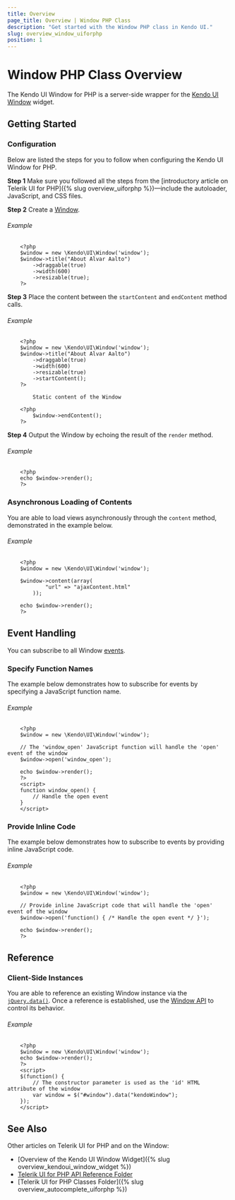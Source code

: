 ```yaml
---
title: Overview
page_title: Overview | Window PHP Class
description: "Get started with the Window PHP class in Kendo UI."
slug: overview_window_uiforphp
position: 1
---
```


# Window PHP Class Overview

The Kendo UI Window for PHP is a server-side wrapper for the [Kendo UI Window](/api/javascript/ui/window) widget.

## Getting Started

### Configuration

Below are listed the steps for you to follow when configuring the Kendo UI Window for PHP.

**Step 1** Make sure you followed all the steps from the [introductory article on Telerik UI for PHP]({% slug overview_uiforphp %})&mdash;include the autoloader, JavaScript, and CSS files.

**Step 2** Create a [Window](/api/php/Kendo/UI/Window).

###### Example

        <?php
        $window = new \Kendo\UI\Window('window');
        $window->title("About Alvar Aalto")
            ->draggable(true)
            ->width(600)
            ->resizable(true);
        ?>

**Step 3** Place the content between the `startContent` and `endContent` method calls.

###### Example

        <?php
        $window = new \Kendo\UI\Window('window');
        $window->title("About Alvar Aalto")
            ->draggable(true)
            ->width(600)
            ->resizable(true)
            ->startContent();
        ?>

            Static content of the Window

        <?php
            $window->endContent();
        ?>

**Step 4** Output the Window by echoing the result of the `render` method.

###### Example

        <?php
        echo $window->render();
        ?>

### Asynchronous Loading of Contents

You are able to load views asynchronously through the `content` method, demonstrated in the example below.

###### Example

        <?php
        $window = new \Kendo\UI\Window('window');

        $window->content(array(
                "url" => "ajaxContent.html"
            ));

        echo $window->render();
        ?>

## Event Handling

You can subscribe to all Window [events](/api/javascript/ui/window#events).

### Specify Function Names

The example below demonstrates how to subscribe for events by specifying a JavaScript function name.

###### Example

        <?php
        $window = new \Kendo\UI\Window('window');

        // The 'window_open' JavaScript function will handle the 'open' event of the window
        $window->open('window_open');

        echo $window->render();
        ?>
        <script>
        function window_open() {
            // Handle the open event
        }
        </script>

### Provide Inline Code

The example below demonstrates how to subscribe to events by providing inline JavaScript code.

###### Example

        <?php
        $window = new \Kendo\UI\Window('window');

        // Provide inline JavaScript code that will handle the 'open' event of the window
        $window->open('function() { /* Handle the open event */ }');

        echo $window->render();
        ?>

<!--*-->
## Reference

### Client-Side Instances

You are able to reference an existing Window instance via the [`jQuery.data()`](http://api.jquery.com/jQuery.data/). Once a reference is established, use the [Window API](/api/javascript/ui/window#methods) to control its behavior.

###### Example

        <?php
        $window = new \Kendo\UI\Window('window');
        echo $window->render();
        ?>
        <script>
        $(function() {
            // The constructor parameter is used as the 'id' HTML attribute of the window
            var window = $("#window").data("kendoWindow");
        });
        </script>

## See Also

Other articles on Telerik UI for PHP and on the Window:

* [Overview of the Kendo UI Window Widget]({% slug overview_kendoui_window_widget %})
* [Telerik UI for PHP API Reference Folder](/api/php/Kendo/UI/AutoComplete)
* [Telerik UI for PHP Classes Folder]({% slug overview_autocomplete_uiforphp %})

